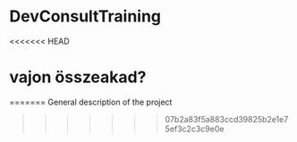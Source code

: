 # DevConsultTraining

<<<<<<< HEAD
# vajon összeakad?
=======
General description of the project
>>>>>>> 07b2a83f5a883ccd39825b2e1e75ef3c2c3c9e0e
